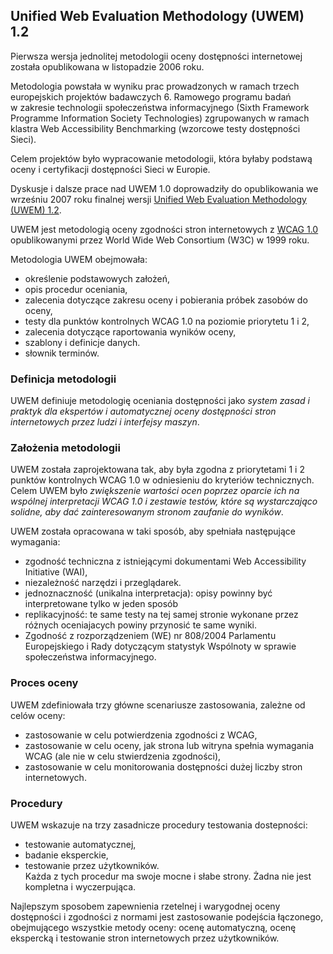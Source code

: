 ## Unified Web Evaluation Methodology (UWEM) 1.2

Pierwsza wersja jednolitej metodologii oceny dostępności internetowej została opublikowana w listopadzie 2006 roku. 

Metodologia powstała w wyniku prac prowadzonych w ramach trzech europejskich projektów badawczych 6.&nbsp;Ramowego programu badań w&nbsp;zakresie technologii społeczeństwa informacyjnego (Sixth Framework Programme Information Society Technologies) zgrupowanych w&nbsp;ramach klastra Web Accessibility Benchmarking (wzorcowe testy dostępności Sieci). 

Celem projektów było wypracowanie metodologii, która byłaby podstawą oceny i certyfikacji dostępności Sieci w&nbsp;Europie. 

Dyskusje i dalsze prace nad UWEM 1.0 doprowadziły do opublikowania we wrześniu 2007 roku finalnej wersji [Unified Web Evaluation Methodology (UWEM) 1.2](http://www.wabcluster.org/uwem1_2/).

UWEM jest metodologią oceny zgodności stron internetowych z [WCAG 1.0](https://www.w3.org/TR/WAI-WEBCONTENT/) opublikowanymi przez World Wide Web Consortium (W3C) w&nbsp;1999 roku.

Metodologia UWEM obejmowała:
- określenie podstawowych założeń,
- opis procedur oceniania,
- zalecenia dotyczące zakresu oceny i pobierania próbek zasobów do oceny, 
- testy dla punktów kontrolnych WCAG 1.0 na poziomie priorytetu 1 i 2,
- zalecenia dotyczące raportowania wyników oceny,
- szablony i definicje danych.
- słownik terminów.

### Definicja metodologii
UWEM definiuje metodologię oceniania dostępności jako _system zasad i praktyk dla ekspertów i&nbsp;automatycznej oceny dostępności stron internetowych przez ludzi i interfejsy maszyn_.

### Założenia metodologii 
UWEM została zaprojektowana tak, aby była zgodna z priorytetami 1 i&nbsp;2 punktów kontrolnych WCAG 1.0 w&nbsp;odniesieniu do kryteriów technicznych. Celem UWEM było _zwiększenie wartości ocen poprzez oparcie ich na wspólnej interpretacji WCAG 1.0 i&nbsp;zestawie testów, które są wystarczająco solidne, aby dać zainteresowanym stronom zaufanie do wyników_.

UWEM została opracowana w taki sposób, aby spełniała następujące wymagania:
- zgodność techniczna z istniejącymi dokumentami Web Accessibility Initiative (WAI),
- niezależność narzędzi i przeglądarek.
- jednoznaczność (unikalna interpretacja): opisy powinny być interpretowane tylko w&nbsp;jeden sposób
- replikacyjność: te same testy na tej samej stronie wykonane przez różnych oceniajacych powiny przynosić te same wyniki.
- Zgodność z rozporządzeniem (WE) nr 808/2004 Parlamentu Europejskiego i&nbsp;Rady dotyczącym statystyk Wspólnoty w sprawie społeczeństwa informacyjnego.

### Proces oceny
UWEM zdefiniowała trzy główne scenariusze zastosowania, zależne od celów oceny:
- zastosowanie w celu potwierdzenia zgodności z WCAG,
- zastosowanie w celu oceny, jak strona lub witryna spełnia wymagania WCAG (ale nie w&nbsp;celu stwierdzenia zgodności),
- zastosowanie w celu monitorowania dostępności dużej liczby stron internetowych.

### Procedury 
UWEM wskazuje na trzy zasadnicze procedury testowania dostepności:
- testowanie automatycznej,
- badanie eksperckie,
- testowanie przez użytkowników.   
Każda z tych procedur ma swoje mocne i słabe strony. Żadna nie jest kompletna i wyczerpująca. 

Najlepszym sposobem zapewnienia rzetelnej i warygodnej oceny dostępności i&nbsp;zgodności z&nbsp;normami jest zastosowanie podejścia łączonego, obejmującego wszystkie metody oceny: ocenę automatyczną, ocenę ekspercką i testowanie stron internetowych przez użytkowników.


